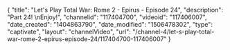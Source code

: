 {
    "title": "Let's Play Total War: Rome 2 - Epirus - Episode 24",
    "description": "Part 24! \nEnjoy!",
    "channelid": "117404700",
    "videoid": "117406007",
    "date_created": "1404863790",
    "date_modified": "1506478302",
    "type": "captivate",
    "layout": "channelVideo",
    "url": "\/channel-4\/let-s-play-total-war-rome-2-epirus-episode-24\/117404700-117406007"
}